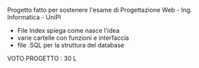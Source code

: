 Progetto fatto per sostenere l'esame di Progettazione Web - Ing. Informatica - UniPI
- File Index spiega come nasce l'idea
- varie cartelle con funzioni e interfaccia
- file .SQL per la struttura del database

VOTO PROGETTO : 30 L
